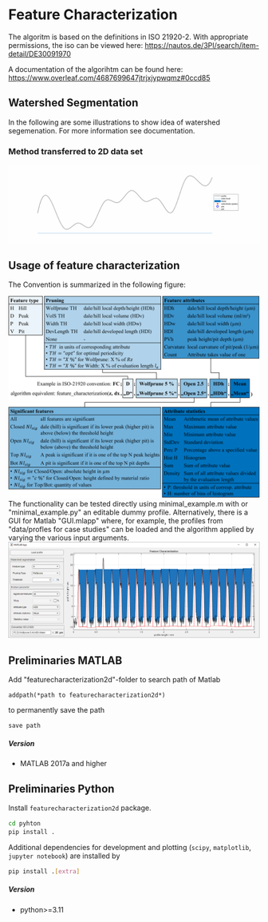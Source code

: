 # Feature Characterization
The algoritm is based on the definitions in ISO 21920-2.
With appropriate permissions, the iso can be viewed here: https://nautos.de/3PI/search/item-detail/DE30091970

A documentation of the algorihtm can be found here: https://www.overleaf.com/4687699647jtrjxjypwqmz#0ccd85

## Watershed Segmentation
In the following are some illustrations to show idea of watershed segemenation. For more information see documentation.

<!-- ### Method to determine watersheds in 2.5D data set
<div align="center">
<video controls src="data/figures for readme/animation.mp4"></video>
</div> -->

### Method transferred to 2D data set
<div align="center">
<img width="720" src="data/figures_for_readme/animation.gif" />
</div>

## Usage of feature characterization
The Convention is summarized in the following figure:
<div align="center">
<img width="720" src="data/figures_for_readme/FC_Convention.png" />
</div>
The functionality can be tested directly using minimal_example.m with or "minimal_example.py" an editable dummy profile. Alternatively, there is a GUI for Matlab "GUI.mlapp" where, for example, the profiles from "data/profles for case studies" can be loaded and the algorithm applied by varying the various input arguments.
<div align="center">
<img width="720" src="data/figures_for_readme/GUI.png" />
</div>

## Preliminaries MATLAB
Add "featurecharacterization2d"-folder to search path of Matlab
```
addpath(*path to featurecharacterization2d*)
```
to permanently save the path
```
save path
```
##### Version
- MATLAB 2017a and higher

## Preliminaries Python

Install `featurecharacterization2d` package.

```bash
cd pyhton
pip install .
```

Additional dependencies for development and plotting (`scipy`, `matplotlib`, `jupyter notebook`) are installed by 
```bash
pip install .[extra]
```

##### Version
- python>=3.11